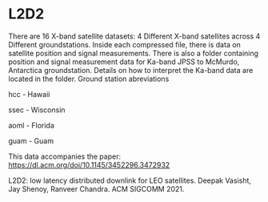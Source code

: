 # L2D2
There are 16 X-band satellite datasets: 4 Different X-band satellites across 4 Different groundstations.
Inside each compressed file, there is data on satellite position and signal measurements.
There is also a folder containing position and signal measurement data for Ka-band JPSS to McMurdo, Antarctica groundstation. 
Details on how to interpret the Ka-band data are located in the folder.
Ground station abreviations

hcc - Hawaii

ssec - Wisconsin

aoml - Florida

guam - Guam

This data accompanies the paper: https://dl.acm.org/doi/10.1145/3452296.3472932

L2D2: low latency distributed downlink for LEO satellites.
Deepak Vasisht, Jay Shenoy, Ranveer Chandra.
ACM SIGCOMM 2021.
